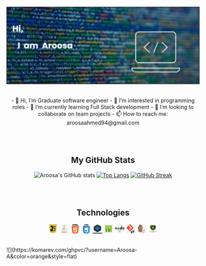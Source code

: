 [![MasterHead](/image/banner.png)](https://github.com/Aroosa-A)
</br></br>
<p align="center">
- 👋 Hi, I’m Graduate software engineer - 👀 I’m interested in programming roles - 🌱 I’m currently learning Full Stack development - 💞️ I’m looking to collaborate on team projects - 📫 How to reach me: aroosaahmed94@gmail.com
</p>
<!---
Aroosa-A/Aroosa-A is a ✨ special ✨ repository because its `README.md` (this file) appears on your GitHub profile.
You can click the Preview link to take a look at your changes.
--->
</br></br>

<h2 align="center">My GitHub Stats</h2>
<section align="center">

![Aroosa's GitHub stats](https://github-readme-stats.vercel.app/api?username=Aroosa-A&show_icons=true&theme=radical&hide=stars) 
[![Top Langs](https://github-readme-stats.vercel.app/api/top-langs/?username=Aroosa-A&layout=compact&theme=radical)](https://github.com/Aroosa-A/github-readme-stats)
[![GitHub Streak](http://github-readme-streak-stats.herokuapp.com?user=Aroosa-A&theme=radical)](https://github.com/Aroosa-A/streak-stats)
  </section>
</br></br>
<h2 align="center">Technologies</h2>

<section align="center" >
  <img align="center" src="/image/67-678384_transparent-javascript-icon-png-png-download.png" alt="JavaScript" width="25" height="25"/> </tr>
  <img align="center" src="/image/java.png" alt="Java" width="25" height="25"/>
  <img align="center" src="/image/html.png" alt="HTML" width="25" height="25"/>
  <img align="center" src="/image/css.png" alt="CSS" width="25" height="25"/>
  <img align="center" src="/image/react.jpg" alt="React" width="25" height="25"/>
  <img align="center" src="/image/express.png" alt="Express" width="25" height="25"/>
  <img align="center" src="/image/node.png" alt="Node.js" width="25" height="25"/>
  <img align="center" src="/image/git.png" alt="GitHub" width="25" height="25"/>
  <img align="center" src="/image/mocha-chai.png" alt="Mocha & Chai" width="25" height="25"/>
  <img align="center" src="/image/mongodb.png" alt="MongoDB" width="25" height="25"/>
</section>
</br></br>
![](https://komarev.com/ghpvc/?username=Aroosa-A&color=orange&style=flat)


